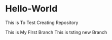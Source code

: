 # Hello-World
This is To Test Creating Repository

This is My FIrst Branch
This is tsting new Branch
